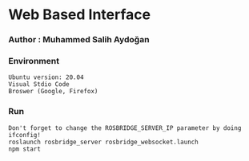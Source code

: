 # Web Based Interface

### Author : Muhammed Salih Aydoğan

### Environment

    Ubuntu version: 20.04
    Visual Stdio Code
    Broswer (Google, Firefox)

### Run
    Don't forget to change the ROSBRIDGE_SERVER_IP parameter by doing ifconfig!
    roslaunch rosbridge_server rosbridge_websocket.launch 
    npm start
    
